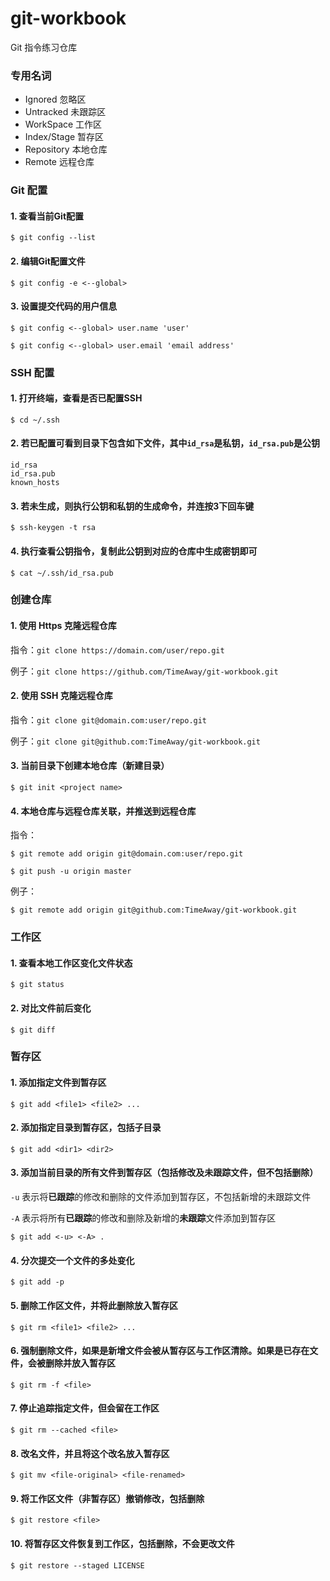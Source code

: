 # git-workbook
Git 指令练习仓库

### 专用名词
- Ignored       忽略区
- Untracked     未跟踪区
- WorkSpace     工作区
- Index/Stage   暂存区
- Repository    本地仓库
- Remote        远程仓库

### Git 配置

#### 1. 查看当前Git配置
```
$ git config --list
```

#### 2. 编辑Git配置文件
```
$ git config -e <--global>
```

#### 3. 设置提交代码的用户信息
```
$ git config <--global> user.name 'user'

$ git config <--global> user.email 'email address'
```

### SSH 配置

#### 1. 打开终端，查看是否已配置SSH
```
$ cd ~/.ssh
```

#### 2. 若已配置可看到目录下包含如下文件，其中`id_rsa`是私钥，`id_rsa.pub`是公钥
```
id_rsa
id_rsa.pub
known_hosts
```

#### 3. 若未生成，则执行公钥和私钥的生成命令，并连按3下回车键
```
$ ssh-keygen -t rsa
```

#### 4. 执行查看公钥指令，复制此公钥到对应的仓库中生成密钥即可
```
$ cat ~/.ssh/id_rsa.pub
```

### 创建仓库

#### 1. 使用 Https 克隆远程仓库

指令：`git clone https://domain.com/user/repo.git`

例子：`git clone https://github.com/TimeAway/git-workbook.git`

#### 2. 使用 SSH 克隆远程仓库

指令：`git clone git@domain.com:user/repo.git`

例子：`git clone git@github.com:TimeAway/git-workbook.git`

#### 3. 当前目录下创建本地仓库（新建目录）
```
$ git init <project name>
``` 

#### 4. 本地仓库与远程仓库关联，并推送到远程仓库

指令：
```
$ git remote add origin git@domain.com:user/repo.git

$ git push -u origin master
```

例子：
```
$ git remote add origin git@github.com:TimeAway/git-workbook.git
```

### 工作区

#### 1. 查看本地工作区变化文件状态
```
$ git status
```

#### 2. 对比文件前后变化
```
$ git diff
```

### 暂存区

#### 1. 添加指定文件到暂存区
```
$ git add <file1> <file2> ...
```

#### 2. 添加指定目录到暂存区，包括子目录
```
$ git add <dir1> <dir2>
```

#### 3. 添加当前目录的所有文件到暂存区（包括修改及未跟踪文件，但不包括删除）
`-u` 表示将**已跟踪**的修改和删除的文件添加到暂存区，不包括新增的未跟踪文件

`-A` 表示将所有**已跟踪**的修改和删除及新增的**未跟踪**文件添加到暂存区
```
$ git add <-u> <-A> .
```

#### 4. 分次提交一个文件的多处变化
```
$ git add -p
```

#### 5. 删除工作区文件，并将此删除放入暂存区
```
$ git rm <file1> <file2> ...
```

#### 6. 强制删除文件，如果是新增文件会被从暂存区与工作区清除。如果是已存在文件，会被删除并放入暂存区
```
$ git rm -f <file>
```

#### 7. 停止追踪指定文件，但会留在工作区
```
$ git rm --cached <file>
```

#### 8. 改名文件，并且将这个改名放入暂存区
```
$ git mv <file-original> <file-renamed>
```

#### 9. 将工作区文件（非暂存区）撤销修改，包括删除
```
$ git restore <file>
```

#### 10. 将暂存区文件恢复到工作区，包括删除，不会更改文件
```
$ git restore --staged LICENSE
```
